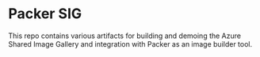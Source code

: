 # Packer SIG

This repo contains various artifacts for building and demoing the Azure Shared Image Gallery and integration with Packer as an image builder tool.